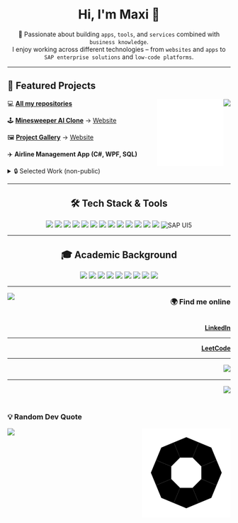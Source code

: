 <h1 align="center">Hi, I'm Maxi 👋</h1>
<p align="center">
  🚀 Passionate about building <code>apps</code>, <code>tools</code>, and <code>services</code> combined with <code>business knowledge</code>.<br>
  I enjoy working across different technologies – from <code>websites</code> and <code>apps</code> to <code>SAP enterprise solutions</code> and <code>low-code platforms</code>.
</p>

<hr>


<h2 align="left">📂 Featured Projects</h2>

<img align="right" src="https://github-readme-stats.vercel.app/api/top-langs/?username=Maximilian2306&layout=compact&theme=radical" />

<img align="right" src="assets/loading.svg" alt="loading animation" width="150" />

<div align="left">
  <p>💻 <a href="https://github.com/Maximilian2306?tab=repositories"><b>All my repositories</b></a></p>
  <p>🕹️ <a href="https://github.com/Maximilian2306/Minesweeper_AI_v2"><b>Minesweeper AI Clone</b></a> → <a href="https://maximilian2306.github.io/Minesweeper_AI_v2">Website</a></p>  
  <p>🖼️ <a href="https://github.com/Maximilian2306/Project-Gallery-Vue"><b>Project Gallery</b></a> → <a href="https://maximilian2306.github.io/Project-Gallery-Vue">Website</a></p>  
  <p>✈️ <b>Airline Management App (C#, WPF, SQL)</b></p>  
</div>

<details>
  <summary>🔒 Selected Work (non-public)</summary>
<br>
  <ul>
    <li><code>SAP UI5 Document Scanner</code> → Built with SAP BAS, enabled scanning, uploading and managing documents (10 months, team project)</li>
    <li><code>Low-Code Customer Management App</code> → Queue management with QR registration and external system Integration (Excel) (4 months, technical architect & UI dev)</li>
    <li><code>Cinema Management App</code> → Desktop app with database Integration built with C#, WPF and SQL (2 month, university project)</li>
    <li><code>Process Modeling (ARIS Connect)</code> → Created and managed business process models (EPK) (university project, team lead)</li>
  </ul>
</details>

<hr>

<h2 align="center">🛠️ Tech Stack & Tools</h2>
<div align="center">
  <!-- Languages -->
  <img src="https://cdn.jsdelivr.net/gh/devicons/devicon/icons/java/java-original.svg" width="40"/>
  <img src="https://cdn.jsdelivr.net/gh/devicons/devicon/icons/csharp/csharp-original.svg" width="40"/>
  <img src="https://cdn.jsdelivr.net/gh/devicons/devicon/icons/javascript/javascript-original.svg" width="40"/>
  <img src="https://cdn.jsdelivr.net/gh/devicons/devicon/icons/r/r-original.svg" width="40"/>
  <img src="https://cdn.jsdelivr.net/gh/devicons/devicon@latest/icons/azuresqldatabase/azuresqldatabase-original.svg" width="40"/>

  <!-- Web & Frameworks -->
  <img src="https://cdn.jsdelivr.net/gh/devicons/devicon/icons/html5/html5-original.svg" width="40"/>
  <img src="https://cdn.jsdelivr.net/gh/devicons/devicon/icons/css3/css3-original.svg" width="40"/>
  <img src="https://cdn.jsdelivr.net/gh/devicons/devicon/icons/react/react-original.svg" width="40"/>
  <img src="https://cdn.jsdelivr.net/gh/devicons/devicon@latest/icons/vuejs/vuejs-original.svg" width="40" />
          

  <!-- Tools -->
  <img src="https://cdn.jsdelivr.net/gh/devicons/devicon/icons/git/git-original.svg" width="40"/>
  <img src="https://cdn.jsdelivr.net/gh/devicons/devicon/icons/postman/postman-original.svg" width="40"/>
  <img src="https://cdn.jsdelivr.net/gh/devicons/devicon/icons/figma/figma-original.svg" width="40"/>
  <img src="https://cdn.jsdelivr.net/gh/devicons/devicon/icons/windows8/windows8-original.svg" width="40"/>
  <img src="https://upload.wikimedia.org/wikipedia/commons/5/59/SAP_2011_logo.svg" width="80" title="SAP UI5"/>
</div>

<hr>

<h2 align="center">🎓 Academic Background</h2>
<div align="center">
<img src="https://img.shields.io/badge/Software%20Development-BD93F9?style=for-the-badge&logo=github&logoColor=black" />
<img src="https://img.shields.io/badge/Object--Oriented%20Programming-FF8C00?style=for-the-badge&logo=java&logoColor=black" />
<img src="https://img.shields.io/badge/Databases-DC143C?style=for-the-badge&logo=mysql&logoColor=black" />
<img src="https://img.shields.io/badge/Web%20Development-228B22?style=for-the-badge&logo=html5&logoColor=black" />
<img src="https://img.shields.io/badge/Software%20Engineering-9370DB?style=for-the-badge&logo=visualstudio&logoColor=black" />
<img src="https://img.shields.io/badge/GUI%20Development-FF69B4?style=for-the-badge&logo=windows&logoColor=black" />
<img src="https://img.shields.io/badge/Agile%20Methods-20B2AA?style=for-the-badge&logo=scrumalliance&logoColor=black" />
<img src="https://img.shields.io/badge/Scrum-FFA500?style=for-the-badge&logo=trello&logoColor=black" />
<img src="https://img.shields.io/badge/Project%20Management-32CD32?style=for-the-badge&logo=asana&logoColor=black" />

</div>

<hr>

<img align="left" src="https://leetcard.jacoblin.cool/Maxi_Lead_Coder?theme=dark&ext=heatmap" />

<div align="right">
  <h3 align="right">🌍 Find me online</h3> <br>
  <a href="https://www.linkedin.com/in/maximilian-hahn-2306aabc"><b>LinkedIn</b></a><hr>
  <a href="https://leetcode.com/u/Maxi_Lead_Coder/"><b>LeetCode</b></a><hr>
  <a href="https://www.buymeacoffee.com/Maximilian2306">
    <img src="https://img.shields.io/badge/-Buy%20Me%20a%20Coffee-orange?logo=buy-me-a-coffee&logoColor=white" />
  </a><hr>
  <img src="https://komarev.com/ghpvc/?username=Maximilian2306" />
</div>

<br>

<h3 align="left">💡 Random Dev Quote</h3>

<img align="right" src="assets/loading_v2.svg" alt="loading smbol" />

<div align="left">
  <img src="https://quotes-github-readme.vercel.app/api?type=horizontal&theme=dark"/>
</div>



<!--
---

## ⏱️ Wakatime Coding Stats
[![wakatime](https://wakatime.com/badge/user/Maximilian2306.svg)](https://wakatime.com/@Maximilian2306)
-->

<!---
Maximilian2306/Maximilian2306 is a ✨ special ✨ repository because its `README.md` (this file) appears on your GitHub profile.
You can click the Preview link to take a look at your changes.
--->
